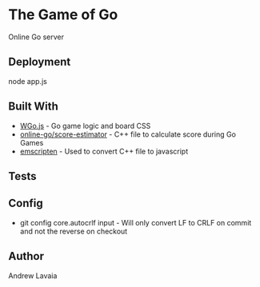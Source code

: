 # The Game of Go

Online Go server

## Deployment

node app.js


## Built With

* [WGo.js](http://wgo.waltheri.net/tutorials/board) - Go game logic and board CSS
* [online-go/score-estimator](https://github.com/online-go/score-estimator) - C++ file to calculate score during Go Games
* [emscripten](https://github.com/kripken/emscripten) - Used to convert C++ file to javascript

## Tests

## Config
* git config core.autocrlf input - Will only convert LF to CRLF on commit and not the reverse on checkout

## Author

Andrew Lavaia


